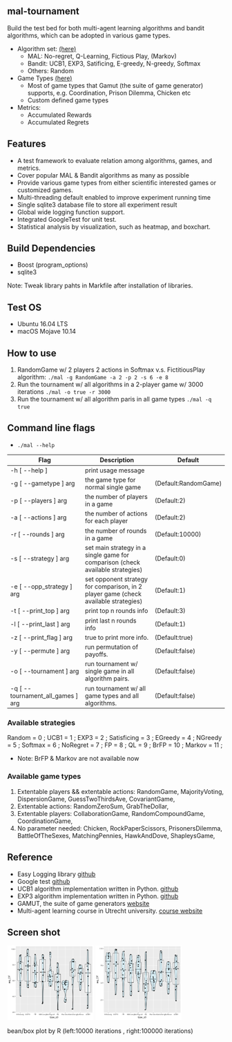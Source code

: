 ## mal-tournament
Build the test bed for both multi-agent learning algorithms and bandit algorithms, which can be adopted in various game types.

- Algorithm set: [(here)](#algorithms)
  - MAL: No-regret, Q-Learning, Fictious Play, (Markov)
  - Bandit: UCB1, EXP3, Satificing, E-greedy, N-greedy, Softmax
  - Others: Random
- Game Types [(here)](#gametypes)
	- Most of game types that Gamut (the suite of game generator) supports, e.g. Coordination, Prison Dilemma, Chicken etc
	- Custom defined game types 
- Metrics:
	- Accumulated Rewards
	- Accumulated Regrets

## Features
- A test framework to evaluate relation among algorithms, games, and metrics.
- Cover popular MAL & Bandit algorithms as many as possible
- Provide various game types from either scientific interested games or customized games.
- Multi-threading default enabled to improve experiment running time
- Single sqlite3 database file to store all experiment result
- Global wide logging function support.
- Integrated GoogleTest for unit test. 
- Statistical analysis by visualization, such as heatmap, and boxchart.


## Build Dependencies 
- Boost (program_options)
- sqlite3 

Note: Tweak library pahts in Markfile after installation of libraries. 

## Test OS
- Ubuntu 16.04 LTS
- macOS Mojave 10.14


## How to use 
1. RandomGame w/ 2 players 2 actions in Softmax v.s. FictitiousPlay algorithm: `./mal -g RandomGame -a 2 -p 2 -s 6 -e 8`
2. Run the tournament w/ all algorithms in a 2-player game w/ 3000 iterations
`./mal -o true -r 3000`
3. Run the tournament w/ all algorithm paris in all game types
`./mal -q true`

## Command line flags 
- `./mal --help`  

| Flag  | Description | Default   |
| --- | --- | --- |
| -h [ --help ]                     | print usage message
| -g [ --gametype ] arg             | the game type for normal single game | (Default:RandomGame)
| -p [ --players ] arg              | the number of players in a game | (Default:2)
| -a [ --actions ] arg              | the number of actions for each player | (Default:2)
| -r [ --rounds ] arg               | the number of rounds in a game | (Default:10000)
| -s [ --strategy ] arg             | set main strategy in a single game for comparison (check available strategies)  | (Default:0)
| -e [ --opp_strategy ] arg         | set opponent strategy for comparison, in 2 player game (check available strategies) | (Default:1)
| -t [ --print_top ] arg            | print top n rounds info | (Default:3)
| -l [ --print_last ] arg           | print last n rounds info | (Default:1)
| -z [ --print_flag ] arg           | true to print more info.| (Default:true)
| -y [ --permute ] arg              | run permutation of payoffs. | (Default:false)
| -o [ --tournament ] arg           | run tournament w/ single game in all  algorithm pairs.| (Default:false)
| -q [ --tournament_all_games ] arg | run tournament w/ all game types and all algorithms. | (Default:false)

<a name="algorithms"></a> 
### Available strategies 
Random = 0 ; UCB1 = 1 ; EXP3 = 2 ; Satisficing = 3 ; EGreedy = 4 ; NGreedy = 5 ; Softmax = 6 ; NoRegret = 7 ; FP = 8 ; QL = 9 ; BrFP = 10 ; Markov = 11 ; 

- Note: BrFP & Markov are not available now

### Available game types 
1. Extentable players && extentable actions:
RandomGame, MajorityVoting, DispersionGame, GuessTwoThirdsAve, CovariantGame, 
2. Extentable actions:
RandomZeroSum, GrabTheDollar, 
3. Extentable players:
CollaborationGame, RandomCompoundGame, CoordinationGame, 
4. No parameter needed:
Chicken, RockPaperScissors, PrisonersDilemma, BattleOfTheSexes, MatchingPennies, HawkAndDove, ShapleysGame, 

## Reference
- Easy Logging library [github](https://github.com/zuhd-org/easyloggingpp)
- Google test [github](https://github.com/google/googletest) <a name="googletest"></a>
- UCB1 algorithm implementation written in Python. [github](https://github.com/j2kun/ucb1) 
- EXP3 algorithm implementation written in Python. [github](https://github.com/j2kun/exp3)
- GAMUT, the suite of game generators [website](http://gamut.stanford.edu/)
- Multi-agent learning course in Utrecht university. [course website](http://www.cs.uu.nl/docs/vakken/maa/current/index.html)


## Screen shot
<p><img src="Result/10000rounds_10strs.png" width=200>
<img src="Result/100000rounds_10.png" width=200></p>
bean/box plot by R (left:10000 iterations , right:100000 iterations)

